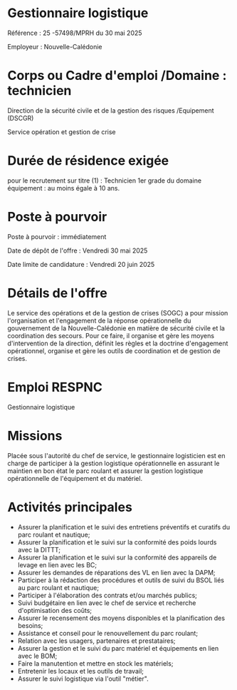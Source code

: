 # Gestionnaire logistique

Référence : 25 -57498/MPRH du 30 mai 2025

Employeur : Nouvelle-Calédonie

# Corps ou Cadre d'emploi /Domaine : technicien

Direction de la sécurité civile et de la gestion des risques /Equipement (DSCGR)

Service opération et gestion de crise

# Durée de résidence exigée

pour le recrutement sur titre (1) : Technicien 1er grade du domaine équipement : au moins égale à 10 ans.

# Poste à pourvoir

Poste à pourvoir : immédiatement

Date de dépôt de l'offre : Vendredi 30 mai 2025

Date limite de candidature : Vendredi 20 juin 2025

# Détails de l'offre

Le service des opérations et de la gestion de crises (SOGC) a pour mission l'organisation et l'engagement de la réponse opérationnelle du gouvernement de la Nouvelle-Calédonie en matière de sécurité civile et la coordination des secours. Pour ce faire, il organise et gère les moyens d'intervention de la direction, définit les règles et la doctrine d'engagement opérationnel, organise et gère les outils de coordination et de gestion de crises.

# Emploi RESPNC

Gestionnaire logistique

# Missions

Placée sous l'autorité du chef de service, le gestionnaire logisticien est en charge de participer à la gestion logistique opérationnelle en assurant le maintien en bon état le parc roulant et assurer la gestion logistique opérationnelle de l'équipement et du matériel.

# Activités principales

- Assurer la planification et le suivi des entretiens préventifs et curatifs du parc roulant et nautique;
- Assurer la planification et le suivi sur la conformité des poids lourds avec la DITTT;
- Assurer la planification et le suivi sur la conformité des appareils de levage en lien avec les BC;
- Assurer les demandes de réparations des VL en lien avec la DAPM;
- Participer à la rédaction des procédures et outils de suivi du BSOL liés au parc roulant et nautique;
- Participer à l'élaboration des contrats et/ou marchés publics;
- Suivi budgétaire en lien avec le chef de service et recherche d'optimisation des coûts;
- Assurer le recensement des moyens disponibles et la planification des besoins;
- Assistance et conseil pour le renouvellement du parc roulant;
- Relation avec les usagers, partenaires et prestataires;
- Assurer la gestion et le suivi du parc matériel et équipements en lien avec le BOM;
- Faire la manutention et mettre en stock les matériels;
- Entretenir les locaux et les outils de travail;
- Assurer le suivi logistique via l'outil "métier".